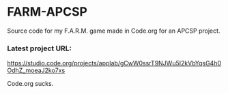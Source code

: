 # FARM-APCSP
Source code for my F.A.R.M. game made in Code.org for an APCSP project.

### Latest project URL:
https://studio.code.org/projects/applab/gCwW0ssrT9NJWu5I2kVbYqsG4h0OdhZ_moeaJ2ko7xs

Code.org sucks.

